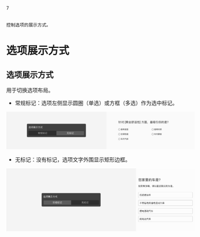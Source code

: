 ```index
7
```

```tag

```
```summary
控制选项的展示方式。
```
# 选项展示方式

##  选项展示方式
用于切换选项布局。
+ 常规标记：选项左侧显示圆圈（单选）或方框（多选）作为选中标记。
  
<img src='../assets/05questionGeneralSetting/07selectMode/normal.png'>

+ 无标记：没有标记，选项文字外围显示矩形边框。
  
<img src='../assets/05questionGeneralSetting/07selectMode/type-block.png'>

